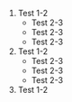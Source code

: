 1. Test 1-2
    - Test 2-3
    - Test 2-3
    - Test 2-3
2. Test 1-2
    - Test 2-3
    - Test 2-3
    - Test 2-3
3. Test 1-2
